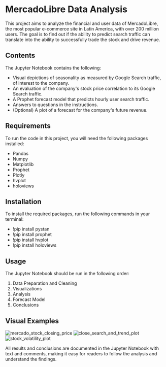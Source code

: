 # MercadoLibre Data Analysis
This project aims to analyze the financial and user data of MercadoLibre, the most popular e-commerce site in Latin America, with over 200 million users. The goal is to find out if the ability to predict search traffic can translate into the ability to successfully trade the stock and drive revenue.

## Contents
The Jupyter Notebook contains the following:

* Visual depictions of seasonality as measured by Google Search traffic, of interest to the company.
* An evaluation of the company's stock price correlation to its Google Search traffic.
* A Prophet forecast model that predicts hourly user search traffic.
* Answers to questions in the instructions.
* (Optional) A plot of a forecast for the company's future revenue.

## Requirements
To run the code in this project, you will need the following packages installed:

* Pandas
* Numpy
* Matplotlib
* Prophet
* Plotly
* hvplot
* holoviews

## Installation
To install the required packages, run the following commands in your terminal:
* !pip install pystan
* !pip install prophet
* !pip install hvplot
* !pip install holoviews
## Usage
The Jupyter Notebook should be run in the following order:

1. Data Preparation and Cleaning
2. Visualizations
3. Analysis
4. Forecast Model
5. Conclusions

## Visual Examples
![mercado_stock_closing_price](https://user-images.githubusercontent.com/116308725/216479484-6c194487-4572-4705-9bc1-8183613a7b71.png)
![close_search_and_trend_plot](https://user-images.githubusercontent.com/116308725/216479499-875be722-90b4-4b95-b565-d7db9a8c51f8.png)
![stock_volatility_plot](https://user-images.githubusercontent.com/116308725/216479512-1bee7243-de84-4ca5-b06a-b92a926e58a4.png)

All results and conclusions are documented in the Jupyter Notebook with text and comments, making it easy for readers to follow the analysis and understand the findings.
